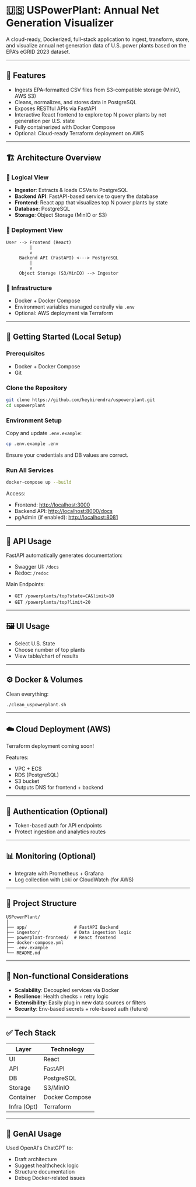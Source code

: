# 🇺🇸 USPowerPlant: Annual Net Generation Visualizer

A cloud-ready, Dockerized, full-stack application to ingest, transform, store, and visualize annual net generation data of U.S. power plants based on the EPA’s eGRID 2023 dataset.

---

## 🔧 Features

* Ingests EPA-formatted CSV files from S3-compatible storage (MinIO, AWS S3)
* Cleans, normalizes, and stores data in PostgreSQL
* Exposes RESTful APIs via FastAPI
* Interactive React frontend to explore top N power plants by net generation per U.S. state
* Fully containerized with Docker Compose
* Optional: Cloud-ready Terraform deployment on AWS

---

## 🏗️ Architecture Overview

### 🔹 Logical View

* **Ingestor**: Extracts & loads CSVs to PostgreSQL
* **Backend API**: FastAPI-based service to query the database
* **Frontend**: React app that visualizes top N power plants by state
* **Database**: PostgreSQL
* **Storage**: Object Storage (MinIO or S3)

### 🔹 Deployment View

```plaintext
User --> Frontend (React)
         |
         v
     Backend API (FastAPI) <---> PostgreSQL
         |
         v
     Object Storage (S3/MinIO) --> Ingestor
```

### 🔹 Infrastructure

* Docker + Docker Compose
* Environment variables managed centrally via `.env`
* Optional: AWS deployment via Terraform

---

## 🚀 Getting Started (Local Setup)

### Prerequisites

* Docker + Docker Compose
* Git

### Clone the Repository

```bash
git clone https://github.com/heybirendra/uspowerplant.git
cd uspowerplant
```

### Environment Setup

Copy and update `.env.example`:

```bash
cp .env.example .env
```

Ensure your credentials and DB values are correct.

### Run All Services

```bash
docker-compose up --build
```

Access:

* Frontend: [http://localhost:3000](http://localhost:3000)
* Backend API: [http://localhost:8000/docs](http://localhost:8000/docs)
* pgAdmin (if enabled): [http://localhost:8081](http://localhost:8081)

---

## 🥚 API Usage

FastAPI automatically generates documentation:

* Swagger UI: `/docs`
* Redoc: `/redoc`

Main Endpoints:

* `GET /powerplants/top?state=CA&limit=10`
* `GET /powerplants/top?limit=20`

---

## 🖼️ UI Usage

* Select U.S. State
* Choose number of top plants
* View table/chart of results

---

## ⚙️ Docker & Volumes

Clean everything:

```bash
./clean_uspowerplant.sh
```

---

## ☁️ Cloud Deployment (AWS)

Terraform deployment coming soon!

Features:

* VPC + ECS
* RDS (PostgreSQL)
* S3 bucket
* Outputs DNS for frontend + backend

---

## 🔐 Authentication (Optional)

* Token-based auth for API endpoints
* Protect ingestion and analytics routes

---

## 📊 Monitoring (Optional)

* Integrate with Prometheus + Grafana
* Log collection with Loki or CloudWatch (for AWS)

---

## 📁 Project Structure

```plaintext
USPowerPlant/
│
├── app/                  # FastAPI Backend
├── ingestor/             # Data ingestion logic
├── powerplant-frontend/  # React frontend
├── docker-compose.yml
├── .env.example
└── README.md
```

---

## 🧠 Non-functional Considerations

* **Scalability**: Decoupled services via Docker
* **Resilience**: Health checks + retry logic
* **Extensibility**: Easily plug in new data sources or filters
* **Security**: Env-based secrets + role-based auth (future)

---

## ✅ Tech Stack

| Layer       | Technology     |
| ----------- | -------------- |
| UI          | React          |
| API         | FastAPI        |
| DB          | PostgreSQL     |
| Storage     | S3/MinIO       |
| Container   | Docker Compose |
| Infra (Opt) | Terraform      |

---

## 🤠 GenAI Usage

Used OpenAI's ChatGPT to:

* Draft architecture
* Suggest healthcheck logic
* Structure documentation
* Debug Docker-related issues

